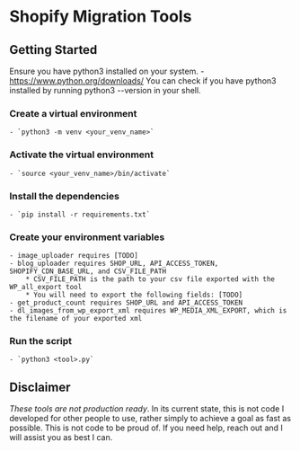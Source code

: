 # Shopify Migration Tools

## Getting Started

Ensure you have python3 installed on your system. - https://www.python.org/downloads/
You can check if you have python3 installed by running python3 --version in your
shell.

### Create a virtual environment

    - `python3 -m venv <your_venv_name>`

### Activate the virtual environment

    - `source <your_venv_name>/bin/activate`

### Install the dependencies

    - `pip install -r requirements.txt`

### Create your environment variables

    - image_uploader requires [TODO]
    - blog_uploader requires SHOP_URL, API_ACCESS_TOKEN, SHOPIFY_CDN_BASE_URL, and CSV_FILE_PATH
        * CSV_FILE_PATH is the path to your csv file exported with the WP_all_export tool
        * You will need to export the following fields: [TODO]
    - get_product_count requires SHOP_URL and API_ACCESS_TOKEN
    - dl_images_from_wp_export_xml requires WP_MEDIA_XML_EXPORT, which is the filename of your exported xml

### Run the script

    - `python3 <tool>.py`

## Disclaimer

_These tools are not production ready_. In its current state, this is not code I
developed for other people to use, rather simply to achieve a goal as fast as
possible. This is not code to be proud of. If you need help, reach out and I
will assist you as best I can.
